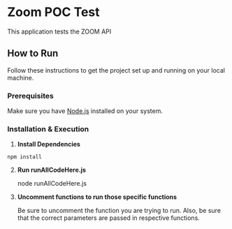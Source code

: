 # Zoom POC Test

This application tests the ZOOM API 

## How to Run

Follow these instructions to get the project set up and running on your local machine.

### Prerequisites

Make sure you have [Node.js](https://nodejs.org/) installed on your system.

### Installation & Execution

 1.  **Install Dependencies**

    npm install

2.  **Run runAllCodeHere.js**

    node runAllCodeHere.js

3.  **Uncomment functions to run those specific functions**

    Be sure to uncomment the function you are trying to run. Also, be sure that the correct parameters are passed in respective functions.